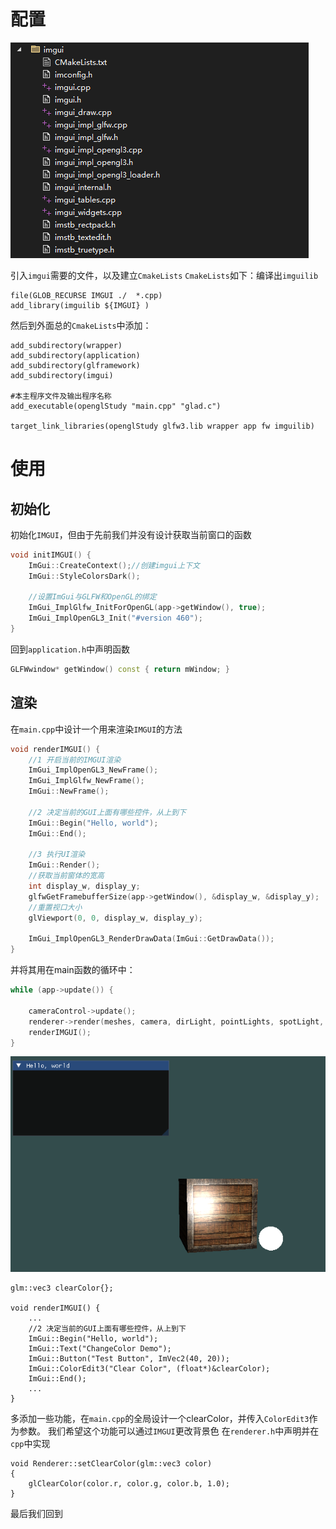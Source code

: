 # 配置

![输入图片说明](/imgs/2024-11-30/n6Og1RfmmEtEIifr.png)

引入`imgui`需要的文件，以及建立`CmakeLists`
`CmakeLists`如下：编译出`imguilib`
```
file(GLOB_RECURSE IMGUI ./  *.cpp)
add_library(imguilib ${IMGUI} )
```

然后到外面总的`CmakeLists`中添加：
```
add_subdirectory(wrapper)
add_subdirectory(application)
add_subdirectory(glframework)
add_subdirectory(imgui)

#本主程序文件及输出程序名称
add_executable(openglStudy "main.cpp" "glad.c")

target_link_libraries(openglStudy glfw3.lib wrapper app fw imguilib)
```
# 使用
## 初始化
初始化`IMGUI`，但由于先前我们并没有设计获取当前窗口的函数
```cpp
void initIMGUI() {
    ImGui::CreateContext();//创建imgui上下文
    ImGui::StyleColorsDark();

    //设置ImGui与GLFW和OpenGL的绑定
    ImGui_ImplGlfw_InitForOpenGL(app->getWindow(), true);
    ImGui_ImplOpenGL3_Init("#version 460");
}
```
回到`application.h`中声明函数
```cpp
GLFWwindow* getWindow() const { return mWindow; }
```

## 渲染
在`main.cpp`中设计一个用来渲染`IMGUI`的方法
```cpp
void renderIMGUI() {
    //1 开启当前的IMGUI渲染
    ImGui_ImplOpenGL3_NewFrame();
    ImGui_ImplGlfw_NewFrame();
    ImGui::NewFrame();

    //2 决定当前的GUI上面有哪些控件，从上到下
    ImGui::Begin("Hello, world");
    ImGui::End();

    //3 执行UI渲染
    ImGui::Render();
    //获取当前窗体的宽高
    int display_w, display_y;
    glfwGetFramebufferSize(app->getWindow(), &display_w, &display_y);
    //重置视口大小
    glViewport(0, 0, display_w, display_y);

    ImGui_ImplOpenGL3_RenderDrawData(ImGui::GetDrawData());
}
```
并将其用在main函数的循环中：
```cpp
while (app->update()) {

    cameraControl->update();
    renderer->render(meshes, camera, dirLight, pointLights, spotLight, ambLight);
    renderIMGUI();
}
```

![输入图片说明](/imgs/2024-11-30/wLgTEY4pIvNf0c73.png)

```
glm::vec3 clearColor{};

void renderIMGUI() {
    ...
    //2 决定当前的GUI上面有哪些控件，从上到下
    ImGui::Begin("Hello, world");
    ImGui::Text("ChangeColor Demo");
    ImGui::Button("Test Button", ImVec2(40, 20));
    ImGui::ColorEdit3("Clear Color", (float*)&clearColor);
    ImGui::End();
	...
}
```
多添加一些功能，在`main.cpp`的全局设计一个clearColor，并传入`ColorEdit3`作为参数。
我们希望这个功能可以通过`IMGUI`更改背景色
在`renderer.h`中声明并在`cpp`中实现
```
void Renderer::setClearColor(glm::vec3 color)
{
	glClearColor(color.r, color.g, color.b, 1.0);
}
```
最后我们回到
<!--stackedit_data:
eyJoaXN0b3J5IjpbLTIzNjAzMDc0NiwtMTIwMzg1MzA0MCwtMT
Y2MzA0NTg0LC00OTExMzY0NDMsMjExMDgwMDkxMF19
-->